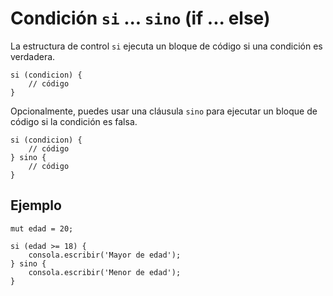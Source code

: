 # Condición `si` ... `sino` (if ... else)

La estructura de control `si` ejecuta un bloque de código si una condición es verdadera. 

```esjs
si (condicion) {
    // código
}
```

Opcionalmente, puedes usar una cláusula `sino` para ejecutar un bloque de código si la condición es falsa.

```esjs
si (condicion) {
    // código
} sino {
    // código
}
```

## Ejemplo

<InlinePlayground>

```esjs
mut edad = 20;

si (edad >= 18) {
    consola.escribir('Mayor de edad');
} sino {
    consola.escribir('Menor de edad');
}
```

</InlinePlayground>
